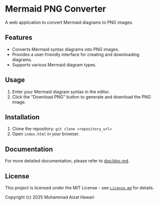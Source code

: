 # Mermaid PNG Converter

A web application to convert Mermaid diagrams to PNG images.

## Features

* Converts Mermaid syntax diagrams into PNG images.
* Provides a user-friendly interface for creating and downloading diagrams.
* Supports various Mermaid diagram types.

## Usage

1. Enter your Mermaid diagram syntax in the editor.
2. Click the "Download PNG" button to generate and download the PNG image.

## Installation

1. Clone the repository: `git clone <repository_url>`
2. Open `index.html` in your browser.

## Documentation

For more detailed documentation, please refer to [doc/doc.md](doc/doc.md).

## License

This project is licensed under the MIT License - see [`License.md`](License.md) for details.

Copyright (c) 2025 Muhammad Aizat Hawari
